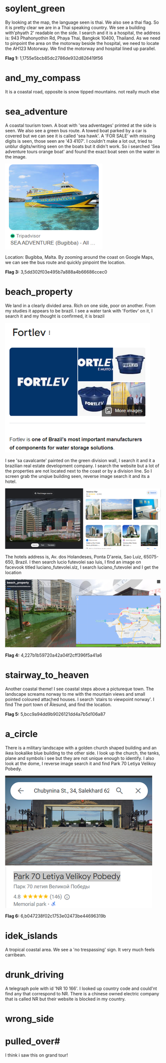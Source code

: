 # soylent_green
By looking at the map, the language seen is thai. We also see a thai flag. So it is pretty clear we are in a Thai speaking country. We see a building with'phyath 2' readable on the side. I search and it is a hospital, the address is:  943 Phahonyothin Rd, Phaya Thai, Bangkok 10400, Thailand. As we need to pinpoint the area on the motorway beside the hospital, we need to locate the AH123 Motorway. We find the motorway and hospital lined up parallel.

**Flag 1:** 1,1755e5bcb85dc2786de932d826419f56

# and_my_compass
It is a coastal road, opposite is snow tipped mountains.
not really much else

# sea_adventure
A coastal tourism town. A boat with 'sea adventages' printed at the side is seen. We also see a green bus route. A towed boat parked by a car is covered but we can see it is called 'sea hawk'.
A 'FOR SALE' with missing digits is seen, those seen are '43 4107'. I couldn't make a lot out, tried to unblur digits/writing seen on the boats but it didn't work. So i searched 'Sea adventure tours orange boat' and found the exact boat seen on the water in the image. 

![alt text](sea_adventure.png)

Location: Bugibba, Malta. By zooming around the coast on Google Maps, we can see the bus route and quickly pinpoint the location.

**Flag 3:** 3,5dd302f03e495b7a888a4b66686ccec0

# beach_property
We land in a clearly divided area. Rich on one side, poor on another. From my studies it appears to be  brazil.
I see a water tank with 'Fortlev' on it, I search it and my thought is confirmed, it is brazil

![alt text](Fortlev.png)

I see 'sa cavalcante' painted on the green division wall, I search it and it a brazilian real estate development company. I search the website but a lot of the properties are not located next to the coast or by a division line. So I screen grab the unqiue building seen, reverse image search it and its a hotel.

![alt text](hotel.png)

The hotels address is, Av. dos Holandeses, Ponta D'areia, Sao Luiz, 65075-650, Brazil. I then search lucio futevolei sao luis, I find an image on facevook titled luciano_futevolei.slz, I search luciano_futevolei and I get the location

![alt text](beach_property.png)

**Flag 4:** 4,227b1b59720a42a04f2cff396f5a41a6

# stairway_to_heaven
Another coastal theme! I see coastal steps above a pictureque town. The landscape screams norway to me with the mountain views and small pointed coloured attached houses. I search 'stairs to viewpoint norway'. I find The port town of Ålesund, and find the location. 

**Flag 5:** 5,bcc9a94dd9b9026121dd4a7b5d106a87

# a_circle
There is a military landscape with a golden church shaped building and an ikea lookalike blue building to the other side. I look up the church, the tanks, plane and symbols i see but they are not unique enough to identify.
I also look at the dome, I reverse image search it and find Park 70 Letiya Velikoy Pobedy.

![alt text](a_circle.png)

**Flag 6:** 6,b047238f02c1753e02473be44696319b

# idek_islands
A tropical coastal area. We see a 'no trespassing' sign. It very much feels carribean. 

# drunk_driving
A telegraph pole with id 'NR 10 166'. I looked up country code and could'nt find any that correspond to NR.
There is a chinese owned electric company that is called NR but their website is blocked in my country. 

# wrong_side

# pulled_over#
I think i saw this on grand tour! 


